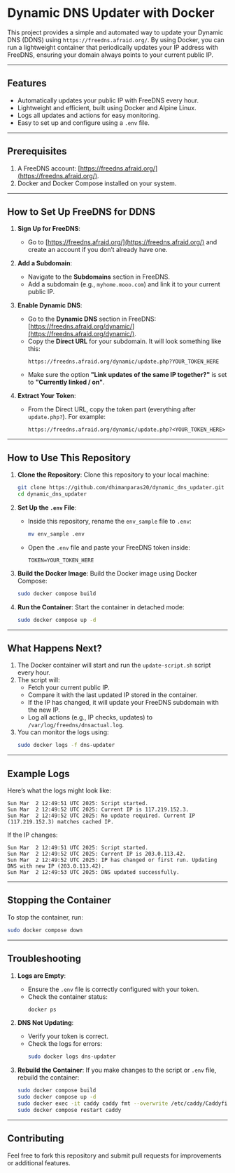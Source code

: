 # Dynamic DNS Updater with Docker

This project provides a simple and automated way to update your Dynamic DNS (DDNS) using `https://freedns.afraid.org/`. By using Docker, you can run a lightweight container that periodically updates your IP address with FreeDNS, ensuring your domain always points to your current public IP.

---

## Features
- Automatically updates your public IP with FreeDNS every hour.
- Lightweight and efficient, built using Docker and Alpine Linux.
- Logs all updates and actions for easy monitoring.
- Easy to set up and configure using a `.env` file.

---

## Prerequisites
1. A FreeDNS account: [https://freedns.afraid.org/](https://freedns.afraid.org/).
2. Docker and Docker Compose installed on your system.

---

## How to Set Up FreeDNS for DDNS

1. **Sign Up for FreeDNS**:
   - Go to [https://freedns.afraid.org/](https://freedns.afraid.org/) and create an account if you don’t already have one.

2. **Add a Subdomain**:
   - Navigate to the **Subdomains** section in FreeDNS.
   - Add a subdomain (e.g., `myhome.mooo.com`) and link it to your current public IP.

3. **Enable Dynamic DNS**:
   - Go to the **Dynamic DNS** section in FreeDNS: [https://freedns.afraid.org/dynamic/](https://freedns.afraid.org/dynamic/).
   - Copy the **Direct URL** for your subdomain. It will look something like this:
     ```
     https://freedns.afraid.org/dynamic/update.php?YOUR_TOKEN_HERE
     ```
   - Make sure the option **"Link updates of the same IP together?"** is set to **"Currently linked / on"**.

4. **Extract Your Token**:
   - From the Direct URL, copy the token part (everything after `update.php?`). For example:
     ```
     https://freedns.afraid.org/dynamic/update.php?<YOUR_TOKEN_HERE>
     ```

---

## How to Use This Repository

1. **Clone the Repository**:
   Clone this repository to your local machine:
   ```bash
   git clone https://github.com/dhimanparas20/dynamic_dns_updater.git
   cd dynamic_dns_updater
   ```

2. **Set Up the `.env` File**:
   - Inside this repository, rename the `env_sample` file to `.env`:
     ```bash
     mv env_sample .env
     ```
   - Open the `.env` file and paste your FreeDNS token inside:
     ```env
     TOKEN=YOUR_TOKEN_HERE
     ```

3. **Build the Docker Image**:
   Build the Docker image using Docker Compose:
   ```bash
   sudo docker compose build
   ```

4. **Run the Container**:
   Start the container in detached mode:
   ```bash
   sudo docker compose up -d
   ```

---

## What Happens Next?

1. The Docker container will start and run the `update-script.sh` script every hour.
2. The script will:
   - Fetch your current public IP.
   - Compare it with the last updated IP stored in the container.
   - If the IP has changed, it will update your FreeDNS subdomain with the new IP.
   - Log all actions (e.g., IP checks, updates) to `/var/log/freedns/dnsactual.log`.
3. You can monitor the logs using:
   ```bash
   sudo docker logs -f dns-updater
   ```

---

## Example Logs

Here’s what the logs might look like:

```
Sun Mar  2 12:49:51 UTC 2025: Script started.
Sun Mar  2 12:49:52 UTC 2025: Current IP is 117.219.152.3.
Sun Mar  2 12:49:52 UTC 2025: No update required. Current IP (117.219.152.3) matches cached IP.
```

If the IP changes:
```
Sun Mar  2 12:49:51 UTC 2025: Script started.
Sun Mar  2 12:49:52 UTC 2025: Current IP is 203.0.113.42.
Sun Mar  2 12:49:52 UTC 2025: IP has changed or first run. Updating DNS with new IP (203.0.113.42).
Sun Mar  2 12:49:53 UTC 2025: DNS updated successfully.
```

---

## Stopping the Container

To stop the container, run:
```bash
sudo docker compose down
```

---

## Troubleshooting

1. **Logs are Empty**:
   - Ensure the `.env` file is correctly configured with your token.
   - Check the container status:
     ```bash
     docker ps
     ```

2. **DNS Not Updating**:
   - Verify your token is correct.
   - Check the logs for errors:
     ```bash
     sudo docker logs dns-updater
     ```

3. **Rebuild the Container**:
   If you make changes to the script or `.env` file, rebuild the container:
   ```bash
   sudo docker compose build
   sudo docker compose up -d
   sudo docker exec -it caddy caddy fmt --overwrite /etc/caddy/Caddyfile
   sudo docker compose restart caddy
   ```

---

## Contributing

Feel free to fork this repository and submit pull requests for improvements or additional features.
